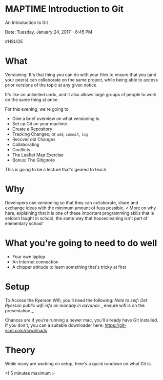 # MAPTIME Introduction to Git
An Introduction to Git

Date: Tuesday, January 24, 2017 - 6:45 PM

#HSLIDE

# What
Versioning. It's that thing you can do with your files to ensure that you (and your peers) can collaborate on the same project, while being able to access prior versions of the topic at any given notice. 

It's like an unlimited undo, and it also allows large groups of people to work on the same thing at once. 

For this evening, we're going to 

* Give a brief overview on what versioning is
* Set up Git on your machine
* Create a Repository
* Tracking Changes; or `add`, `commit`, `log`
* Recover old Changes
* Collaborating
* Conflicts
* The Leaflet Map Exercise
* Bonus: The Gitignore


This is going to be a lecture that's geared to teach 

# Why
Developers use versioning so that they can collaborate, share and exchange ideas with the minimum amount of fuss possible. < More on why here, explaining that it is one of these important programming skills that is seldom taught in school, the same way that housecleaning isn't part of elementary school' 

# What you're going to need to do well

* Your own laptop
* An Internet connection
* A chipper attitude to learn something that's tricky at first


# Setup

To Access the Ryerson Wifi, you'll need the following: 
_Note to self: Get Ryerson public wifi info on monday in advance_
_ ensure wifi is on the presentation _

Chances are if you're running a newer mac, you'll already have Git installed. If you don't, you can a suitable downloader here:
https://git-scm.com/downloads


# Theory

While many are working on setup, here's a quick rundown on what Git is. 

<! 5 minutes maximum >

<Use lego block analogy>